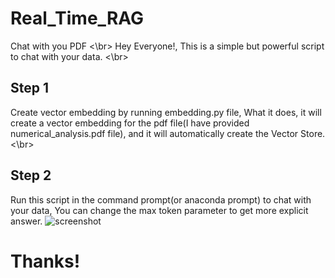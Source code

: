 # Real_Time_RAG
Chat with you PDF <\br>
Hey Everyone!, This is a simple but powerful script to chat with your data. <\br>
## Step 1 
Create vector embedding by running embedding.py file, What it does, it will create a vector embedding for the pdf file(I have provided numerical_analysis.pdf file), and it will automatically create the Vector Store.<\br>
## Step 2
Run this script in the command prompt(or anaconda prompt) to chat with your data, You can change the max token parameter to get more explicit answer.
![screenshot](screenshotRAG.png)
# Thanks!

